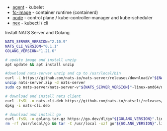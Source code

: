 
- [agent](https://github.com/synadia-io/nex/blob/main/agent) - kubelet
- [fc-image](https://github.com/synadia-io/nex/blob/main/agent/fc-image) -  container runtime (containerd)
- [node](https://github.com/synadia-io/nex/blob/main/internal/node) - control plane / kube-controller-manager and kube-scheduler
- [nex](https://github.com/synadia-io/nex/blob/main/nex) - kubectl / cli








Install NATS Server and Golang
```bash
NATS_SERVER_VERSION="2.10.9"
NATS_CLI_VERSION="0.1.1"
GOLANG_VERSION="1.21.6"

# update image and install unzip
apt update && apt install unzip

#download nats-server unzip and cp to /usr/local/bin
curl -L https://github.com/nats-io/nats-server/releases/download/v"${NATS_SERVER_VERSION}"/nats-server-v"${NATS_SERVER_VERSION}"-linux-amd64.zip -o nats-server.zip
unzip nats-server.zip -d nats-server
sudo cp nats-server/nats-server-v"${NATS_SERVER_VERSION}"-linux-amd64/nats-server /usr/local/bin

# download and install nats client
curl -fsSL -o nats-cli.deb https://github.com/nats-io/natscli/releases/download/v"${NATS_CLI_VERSION}"/nats-"${NATS_CLI_VERSION}"-amd64.deb 
dpkg -i nats-cli.deb

# download and install go
curl -fsSL -o golang.tar.gz https://go.dev/dl/go"${GOLANG_VERSION}".linux-amd64.tar.gz
rm -rf /usr/local/go && tar -C /usr/local -xzf go"${GOLANG_VERSION}".linux-amd64.tar.gz

```


